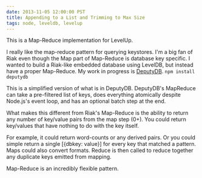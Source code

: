 ```yaml
---
date: 2013-11-05 12:00:00 PST
title: Appending to a List and Trimming to Max Size
tags: node, leveldb, levelup
---
```


This is a Map-Reduce implementation for LevelUp.

I really like the map-reduce pattern for querying keystores.
I'm a big fan of Riak even though the Map part of Map-Reduce is database key specific.
I wanted to build a Riak-like embedded database using LevelDB, but instead have a proper Map-Reduce.
My work in progress is [DeputyDB](https://github.com/fritzy/deputy). `npm install deputydb`

This is a simplified version of what is in DeputyDB.
DeputyDB's MapReduce can take a pre-filtered list of keys, does everything atomically despite Node.js's event loop, and has an optional batch step at the end.

<script src="https://gist.github.com/fritzy/7322802.js?file=levelreduce.js"></script>

What makes this different from Riak's Map-Reduce is the ability to return any number of key/value pairs from the map step (0+).
You could return key/values that have nothing to do with the key itself.

For example, it could return word-counts or any derived pairs.
Or you could simple return a single [{dbkey: value}] for every key that matched a pattern.
Maps could also convert formats.
Reduce is then called to reduce together any duplicate keys emitted from mapping.

Map-Reduce is an incredibly flexible pattern.
